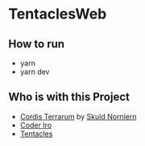 # TentaclesWeb

## How to run
* yarn
* yarn dev

## Who is with this Project
* [Cordis Terrarum](https://github.com/Cordis-Terrarum) by [Skuld Norniern](https://github.com/SkuldNorniern)
* [Coder Iro](https://github.com/Coder-Iro)
* [Tentacles](https://github.com/LewdTentacles)
